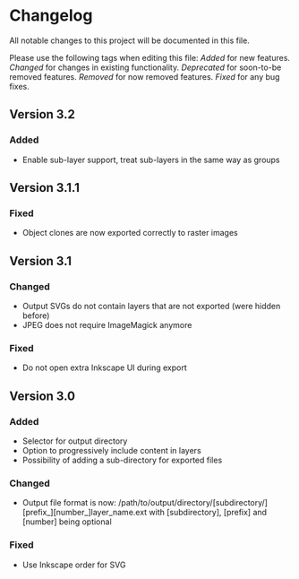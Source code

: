 # Changelog
All notable changes to this project will be documented in this file.

Please use the following tags when editing this file:
*Added* for new features.
*Changed* for changes in existing functionality.
*Deprecated* for soon-to-be removed features.
*Removed* for now removed features.
*Fixed* for any bug fixes. 

## Version 3.2
### Added
- Enable sub-layer support, treat sub-layers in the same way as groups

## Version 3.1.1
### Fixed
- Object clones are now exported correctly to raster images

## Version 3.1
### Changed
- Output SVGs do not contain layers that are not exported (were hidden before)
- JPEG does not require ImageMagick anymore
### Fixed
- Do not open extra Inkscape UI during export

## Version 3.0
### Added
- Selector for output directory
- Option to progressively include content in layers
- Possibility of adding a sub-directory for exported files
### Changed
- Output file format is now: /path/to/output/directory/\[subdirectory/\]\[prefix_\]\[number_\]layer_name.ext 
  with [subdirectory], [prefix] and [number] being optional
### Fixed
- Use Inkscape order for SVG
